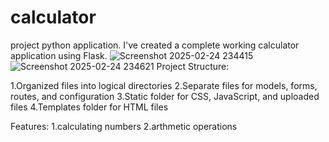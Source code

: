# calculator
project python application.
I've created a complete working calculator application using Flask.
![Screenshot 2025-02-24 234415](https://github.com/user-attachments/assets/248339b8-cf73-4390-9bba-d9a15f96e256)
![Screenshot 2025-02-24 234621](https://github.com/user-attachments/assets/59813e94-bac8-49e7-a69e-9df42e5c4335)
Project Structure:

  1.Organized files into logical directories
  2.Separate files for models, forms, routes, and configuration
  3.Static folder for CSS, JavaScript, and uploaded files
  4.Templates folder for HTML files

Features:
   1.calculating numbers
   2.arthmetic operations
